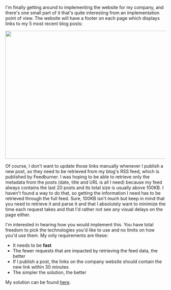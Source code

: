 I'm finally getting around to implementing the website for my company, and there's one small part of it that's quite interesting from an implementation point of view. The website will have a footer on each page which displays links to my 5 most recent blog posts:

<a href="http://davybrion.com/blog/wp-content/uploads/2011/12/feed_items.png"><img src="http://davybrion.com/blog/wp-content/uploads/2011/12/feed_items.png" alt="" title="feed_items" width="683" height="402" class="aligncenter size-full wp-image-3823" /></a>

Of course, I don't want to update those links manually whenever I publish a new post, so they need to be retrieved from my blog's RSS feed, which is published by Feedburner. I was hoping to be able to retrieve only the metadata from the posts (date, title and URL is all I need) because my feed always contains the last 20 posts and its total size is usually above 100KB. I haven't found a way to do that, so getting the information I need has to be retrieved through the full feed. Sure, 100KB isn't much but keep in mind that you need to retrieve it and parse it and that I absolutely want to minimize the time each request takes and that I'd rather not see any visual delays on the page either.

I'm interested in hearing how you would implement this. You have total freedom to pick the technologies you'd like to use and no limits on how you'd use them. My only requirements are these:

- It needs to be **fast**
- The fewer requests that are impacted by retrieving the feed data, the better
- If I publish a post, the links on the company website should contain the new link within 30 minutes
- The simpler the solution, the better

My solution can be found <a href="http://davybrion.com/blog/2011/12/displaying-feed-items-on-a-web-page-my-solution/">here</a>.